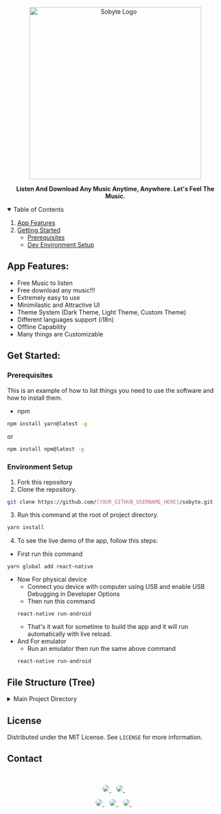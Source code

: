 <div align="center">
  <img alt="Sobyte Logo" src="https://github.com/sobhanbera/sobyte/blob/master/.github_src/logo_name.png" width="400px" />

**Listen And Download Any Music Anytime, Anywhere. Let's Feel The Music.**

</div>

<details open="open">
  <summary>Table of Contents</summary>
  <ol>
    <li>
      <a href="#about-the-project">App Features</a>
    </li>
    <li>
      <a href="#getting-started">Getting Started</a>
      <ul>
        <li><a href="#prerequisites">Prerequisites</a></li>
        <li><a href="#environment-setup">Dev Environment Setup</a></li>
      </ul>
    </li>
  </ol>
</details>

## App Features:

-   Free Music to listen
-   Free download any music!!!
-   Extremely easy to use
-   Minimilastic and Attractive UI
-   Theme System (Dark Theme, Light Theme, Custom Theme)
-   Different languages support (i18n)
-   Offline Capability
-   Many things are Customizable

## Get Started:

### Prerequisites

This is an example of how to list things you need to use the software and how to install them.

-   npm

```sh
npm install yarn@latest -g
```

or

```sh
npm install npm@latest -g
```

### Environment Setup

1. Fork this repository
2. Clone the repository.

```sh
git clone https://github.com/[YOUR_GITHUB_USERNAME_HERE]/sobyte.git
```

3. Run this command at the root of project directory.

```sh
yarn install
```

4. To see the live demo of the app, follow this steps:

-   First run this command

```
yarn global add react-native
```

-   Now For physical device
    -   Connect you device with computer using USB and enable USB Debugging in Developer Options
    -   Then run this command
    ```
    react-native run-android
    ```
    -   That's it wait for sometime to build the app and it will run automatically with live reload.
-   And For emulator
    -   Run an emulator then run the same above command
    ```
    react-native run-android
    ```

## File Structure (Tree)

<details>
  <summary>Main Project Directory</summary>

```.text

app
├── MainApp.tsx
├── api
│   ├── MusicFetcher.tsx
│   ├── PlayerControls.tsx
│   ├── index.js
│   ├── parsers.js
│   ├── playerServices.js
│   └── utils.js
├── assets
│   ├── animations
│   │   └── logo_loading.gif
│   ├── fonts
│   │   ├── Elika Gorica.ttf
│   │   ├── Helvetica.ttf
│   │   ├── LucidaGrande.ttf
│   │   ├── Roboto-Bold.ttf
│   │   ├── Roboto-Regular.ttf
│   │   ├── Tahoma Regular font.ttf
│   │   ├── Ubuntu Bold.ttf
│   │   ├── Ubuntu Light.ttf
│   │   ├── Ubuntu.ttf
│   │   └── verdana.ttf
│   └── images
│       ├── icons
│       │   └── setting.png
│       ├── logo_name.png
│       ├── phone_screen.png
│       └── sobyte_logo_white.png
├── components
│   ├── AnimatedGradient
│   │   └── index.js
│   ├── Area
│   │   └── index.tsx
│   ├── AuthButton
│   │   └── index.tsx
│   ├── BottomSheet
│   │   └── index.tsx
│   ├── DoubleTap
│   │   └── index.tsx
│   ├── FullScreenLoading
│   │   └── index.tsx
│   ├── GlobalLoading
│   │   └── index.tsx
│   ├── GradientBackground
│   │   └── index.tsx
│   ├── Header
│   │   └── index.tsx
│   ├── HeaderCollapsible
│   │   └── index.tsx
│   ├── HeaderMain
│   │   └── index.tsx
│   ├── HeaderProfile
│   │   └── index.tsx
│   ├── HeaderSearch
│   │   └── index.tsx
│   ├── HeartBeatView
│   │   └── index.tsx
│   ├── HighPaddingView
│   │   └── index.tsx
│   ├── MusicPlayer
│   │   └── ProgressSlider.tsx
│   ├── Prompt
│   │   └── index.tsx
│   ├── Scaler
│   │   └── index.tsx
│   ├── ScalerAuthButton
│   │   └── index.tsx
│   ├── SobyteAlert
│   │   └── index.tsx
│   ├── SobyteTextInput
│   │   └── index.tsx
│   ├── T_C_PrivacyPolicy
│   │   └── index.tsx
│   └── index.ts
├── constants
│   ├── fakemails.ts
│   └── index.js
├── context
│   ├── Settings.tsx
│   └── index.ts
├── controller
│   ├── AppInside.tsx
│   ├── AppStartingPoint.tsx
│   ├── Authentication.tsx
│   ├── ExploreStack
│   │   └── index.tsx
│   └── ProfileStack
│       └── index.tsx
├── i18n
│   ├── en.json
│   ├── hi.json
│   └── index.js
├── interfaces
│   └── index.ts
├── rules
│   └── index.ts
├── screens
│   ├── Home.tsx
│   ├── authentication
│   │   ├── ForgotPassword.tsx
│   │   ├── Help.tsx
│   │   ├── Intro.tsx
│   │   ├── Login.tsx
│   │   └── Register.tsx
│   └── main
│       ├── Explore
│       │   └── Explore.tsx
│       ├── MusicPlayer.tsx
│       └── Profile
│           ├── Profile.tsx
│           └── Setting.tsx
├── styles
│   └── global.styles.ts
├── themes
│   ├── DarkTheme.ts
│   ├── ThemeProps.ts
│   ├── ThemeProvider.tsx
│   └── Themes.ts
└── utils
    ├── Colors.ts
    ├── Objects.ts
    ├── index.ts
    └── storage.ts

  ```
  
</details>

## License

Distributed under the MIT License. See `LICENSE` for more information.

## Contact

</br>
<p align='center'>
  <a href="https://www.linkedin.com/in/sobhanbera">
    <img style="border-radius:25px" src="https://img.shields.io/badge/linkedin-%230077B5.svg?&style=for-the-badge&logo=linkedin&logoColor=white" />
  </a>&nbsp;&nbsp;
  <a href="https://www.instagram.com/sobhanbera_">
    <img  style="border-radius:25px"src="https://img.shields.io/badge/instagram-%23E4405F.svg?&style=for-the-badge&logo=instagram&logoColor=white" />        
  </a>&nbsp;&nbsp;
</p>

<p align='center'>
  <a href="https://www.facebook.com/sobhanberaos">
    <img style="border-radius:25px" src="https://img.shields.io/badge/sobhanbera-%233b5998.svg?&style=for-the-badge&logo=facebook&logoColor=white" />
  </a>&nbsp;&nbsp;
  <a href="https://twitter.com/BeraSobhan">
    <img style="border-radius:25px" src="https://img.shields.io/badge/twitter-%2300acee.svg?&style=for-the-badge&logo=twitter&logoColor=white" />        
  </a>&nbsp;&nbsp;
  <a href="mailto:sobhanbera258@gmail.com">
    <img style="border-radius:25px" src="https://img.shields.io/badge/-sobhanbera258-c14438?style=for-the-badge&logo=Gmail&logoColor=white&link=mailto:sobhanbera258@gmail.com" />
  </a>&nbsp;&nbsp;
</p>
